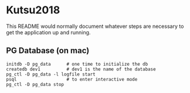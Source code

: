 # Kutsu2018

This README would normally document whatever steps are necessary to get the
application up and running.

## PG Database (on mac)

```
initdb -D pg_data      # one time to initialize the db
createdb dev1          # dev1 is the name of the database
pg_ctl -D pg_data -l logfile start
psql                   # to enter interactive mode
pg_ctl -D pg_data stop
```